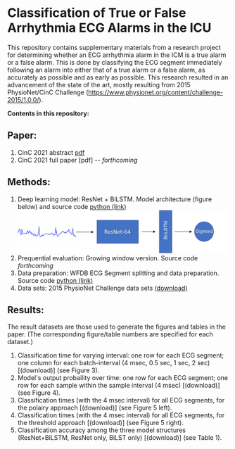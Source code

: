 # Classification of True or False Arrhythmia ECG Alarms in the ICU

This repository contains supplementary materials from a research project for determining whether an ECG arrhythmia alarm in the ICM is a true alarm or a false alarm. This is done by classifying the ECG segment immediately following an alarm into either that of a true alarm or a false alarm, as accurately as possible and as early as possible. This research resulted in an advancement of the state of the art, mostly resulting from 2015 PhysioNet/CinC Challenge (https://www.physionet.org/content/challenge-2015/1.0.0/).

**Contents in this repository:**

## Paper:
1. CinC 2021 abstract [pdf](abstract.pdf)
2. CinC 2021 full paper [pdf] -- _forthcoming_

## Methods:
1. Deep learning model: ResNet + BiLSTM. Model architecture (figure below) and source code [python (link)](resnet_attention.py)
    ![ResNet + BiLSTM](arch.png)   
2. Prequential evaluation: Growing window version. Source code _forthcoming_
3. Data preparation: WFDB ECG Segment splitting and data preparation. Source code [python (link)](split.py)
4. Data sets: 2015 PhysioNet Challenge data sets [(download)](https://storage.googleapis.com/challenge-2015-1.0.0.physionet.org/reducing-false-arrhythmia-alarms-in-the-icu-the-physionet-computing-in-cardiology-challenge-2015-1.0.0.zip)

## Results:
The result datasets are those used to generate the figures and tables in the paper. (The corresponding figure/table numbers are specified for each dataset.)
1. Classification time for varying interval: one row for each ECG segment; one column for each batch-interval (4 msec, 0.5 sec, 1 sec, 2 sec) [(download)] (see Figure 3).
2. Model's output probaility over time: one row for each ECG segment; one row for each sample within the sample interval (4 msec) [(download)] (see Figure 4).
3. Classification times (with the 4 msec interval) for all ECG segments, for the polairy approach [(download)] (see Figure 5 left).
4. Classification times (with the 4 msec interval) for all ECG segments, for the threshold approach [(download)] (see Figure 5 right).
5. Classification accuracy among the three model structures (ResNet+BiLSTM, ResNet only, BiLST only) [(download)] (see Table 1).

